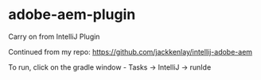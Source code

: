 # adobe-aem-plugin
Carry on from IntelliJ Plugin

Continued from my repo: https://github.com/jackkenlay/intellij-adobe-aem

To run, click on the gradle window - Tasks -> IntelliJ -> runIde